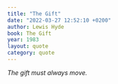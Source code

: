 ```yaml
---
title: "The Gift"
date: "2022-03-27 12:52:10 +0200"
author: Lewis Hyde
book: The Gift
year: 1983
layout: quote
category: quote
---
```


*The gift must always move.*

